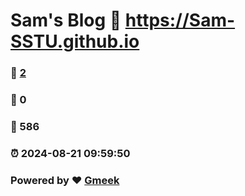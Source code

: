 # Sam's Blog :link: https://Sam-SSTU.github.io 
### :page_facing_up: [2](https://Sam-SSTU.github.io/tag.html) 
### :speech_balloon: 0 
### :hibiscus: 586 
### :alarm_clock: 2024-08-21 09:59:50 
### Powered by :heart: [Gmeek](https://github.com/Meekdai/Gmeek)
